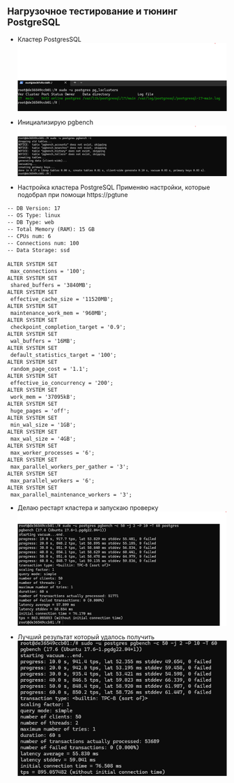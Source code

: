 ## Нагрузочное тестирование и тюнинг PostgreSQL  
- Кластер PostgresSQL
  ![](https://raw.githubusercontent.com/vrartem/Postgre-DBA-2025-07/refs/heads/main/Load%20testing%20PostgreSQL/5.1.png)

- Инициализирую pgbench
  ![](https://raw.githubusercontent.com/vrartem/Postgre-DBA-2025-07/refs/heads/main/Load%20testing%20PostgreSQL/5.2.png)  

- Настройка кластера PostgreSQL
Применяю настройки, которые подобрал при помощи https://pgtune
```
-- DB Version: 17
-- OS Type: linux
-- DB Type: web
-- Total Memory (RAM): 15 GB
-- CPUs num: 6
-- Connections num: 100
-- Data Storage: ssd

ALTER SYSTEM SET
 max_connections = '100';
ALTER SYSTEM SET
 shared_buffers = '3840MB';
ALTER SYSTEM SET
 effective_cache_size = '11520MB';
ALTER SYSTEM SET
 maintenance_work_mem = '960MB';
ALTER SYSTEM SET
 checkpoint_completion_target = '0.9';
ALTER SYSTEM SET
 wal_buffers = '16MB';
ALTER SYSTEM SET
 default_statistics_target = '100';
ALTER SYSTEM SET
 random_page_cost = '1.1';
ALTER SYSTEM SET
 effective_io_concurrency = '200';
ALTER SYSTEM SET
 work_mem = '37095kB';
ALTER SYSTEM SET
 huge_pages = 'off';
ALTER SYSTEM SET
 min_wal_size = '1GB';
ALTER SYSTEM SET
 max_wal_size = '4GB';
ALTER SYSTEM SET
 max_worker_processes = '6';
ALTER SYSTEM SET
 max_parallel_workers_per_gather = '3';
ALTER SYSTEM SET
 max_parallel_workers = '6';
ALTER SYSTEM SET
 max_parallel_maintenance_workers = '3';
```

- Делаю рестарт кластера и запускаю проверку
  ![](https://raw.githubusercontent.com/vrartem/Postgre-DBA-2025-07/refs/heads/main/Load%20testing%20PostgreSQL/5.3.png)

- Лучший результат который удалось получить
  ![](https://raw.githubusercontent.com/vrartem/Postgre-DBA-2025-07/refs/heads/main/Load%20testing%20PostgreSQL/5.6.png)


